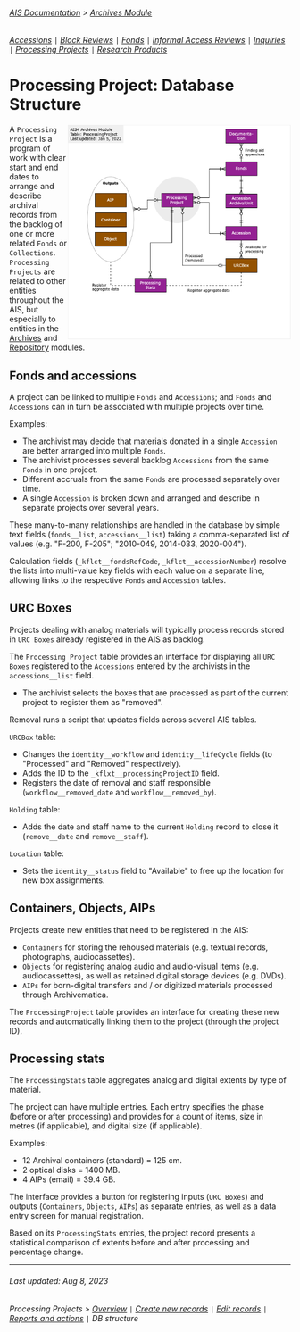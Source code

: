 ###### [AIS Documentation](../../README.md) > [Archives Module](../overview.md)
###### [Accessions](../accession/overview.md) `|` [Block Reviews](../block-review/overview.md) `|` [Fonds](../fonds/overview.md) `|` [Informal Access Reviews](../informal-access-review/overview.md) `|` [Inquiries](../inquiry/overview.md) `|` [Processing Projects](overview.md) `|` [Research Products](../research-product/overview.md)

# Processing Project: Database Structure
<img align="right" width="400" src="../../erd/processing-project.png">

A `Processing Project` is a program of work with clear start and end dates to arrange and describe archival records from the backlog of one or more related `Fonds` or `Collections`. `Processing Projects` are related to other entities throughout the AIS, but especially to entities in the [Archives](../overview.md) and [Repository](../repository-module/overview.md) modules.

## Fonds and accessions
A project can be linked to multiple `Fonds` and `Accessions`; and `Fonds` and `Accessions` can in turn be associated with multiple projects over time.

Examples:
- The archivist may decide that materials donated in a single `Accession` are better arranged into multiple `Fonds`.
- The archivist processes several backlog `Accessions` from the same `Fonds` in one project.
- Different accruals from the same `Fonds` are processed separately over time.
- A single `Accession` is broken down and arranged and describe in separate projects over several years.

These many-to-many relationships are handled in the database by simple text fields (`fonds__list`, `accessions__list`) taking a comma-separated list of values (e.g. "F-200, F-205"; "2010-049, 2014-033, 2020-004").

Calculation fields (`_kflct__fondsRefCode`, `_kflct__accessionNumber`) resolve the lists into multi-value key fields with each value on a separate line, allowing links to the respective `Fonds` and `Accession` tables.

## URC Boxes
Projects dealing with analog materials will typically process records stored in `URC Boxes` already registered in the AIS as backlog.

The `Processing Project` table provides an interface for displaying all `URC Boxes` registered to the `Accessions` entered by the archivists in the `accessions__list` field.
- The archivist selects the boxes that are processed as part of the current project to register them as "removed".

Removal runs a script that updates fields across several AIS tables.

`URCBox` table:
- Changes the `identity__workflow` and `identity__lifeCycle` fields (to "Processed" and "Removed" respectively).
- Adds the ID to the `_kflxt__processingProjectID` field.
- Registers the date of removal and staff responsible (`workflow__removed_date` and `workflow__removed_by`).

`Holding` table:
- Adds the date and staff name to the current `Holding` record to close it (`remove__date` and `remove__staff`).

`Location` table:
- Sets the `identity__status` field to "Available" to free up the location for new box assignments.

## Containers, Objects, AIPs
Projects create new entities that need to be registered in the AIS:
- `Containers` for storing the rehoused materials (e.g. textual records, photographs, audiocassettes).
- `Objects` for registering analog audio and audio-visual items (e.g. audiocassettes), as well as retained digital storage devices (e.g. DVDs).
- `AIPs` for born-digital transfers and / or digitized materials processed through Archivematica.

The `ProcessingProject` table provides an interface for creating these new records and automatically linking them to the project (through the project ID).

## Processing stats
The `ProcessingStats` table aggregates analog and digital extents by type of material.

The project can have multiple entries. Each entry specifies the phase (before or after processing) and provides for a count of items, size in metres (if applicable), and digital size (if applicable).

Examples:
- 12 Archival containers (standard) = 125 cm.
- 2 optical disks = 1400 MB.
- 4 AIPs (email) = 39.4 GB.

The interface provides a button for registering inputs (`URC Boxes`) and outputs (`Containers`, `Objects`, `AIPs`) as separate entries, as well as a data entry screen for manual registration.

Based on its `ProcessingStats` entries, the project record presents a statistical comparison of extents before and after processing and percentage change.

---
###### Last updated: Aug 8, 2023
###### Processing Projects > [Overview](overview.md) `|` [Create new records](create-new-record.md) `|` [Edit records](edit-record.md) `|` [Reports and actions](reports-actions.md) `|` DB structure
